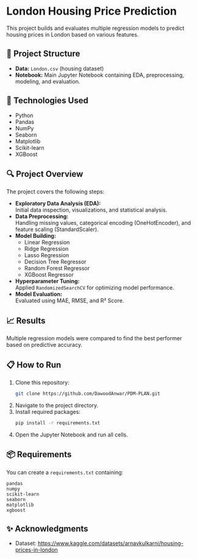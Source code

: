 
# London Housing Price Prediction

This project builds and evaluates multiple regression models to predict housing prices in London based on various features.

## 📂 Project Structure
- **Data:** `London.csv` (housing dataset)
- **Notebook:** Main Jupyter Notebook containing EDA, preprocessing, modeling, and evaluation.

## 🚀 Technologies Used
- Python
- Pandas
- NumPy
- Seaborn
- Matplotlib
- Scikit-learn
- XGBoost

## 🔍 Project Overview

The project covers the following steps:
- **Exploratory Data Analysis (EDA):**  
  Initial data inspection, visualizations, and statistical analysis.
- **Data Preprocessing:**  
  Handling missing values, categorical encoding (OneHotEncoder), and feature scaling (StandardScaler).
- **Model Building:**  
  - Linear Regression
  - Ridge Regression
  - Lasso Regression
  - Decision Tree Regressor
  - Random Forest Regressor
  - XGBoost Regressor
- **Hyperparameter Tuning:**  
  Applied `RandomizedSearchCV` for optimizing model performance.
- **Model Evaluation:**  
  Evaluated using MAE, RMSE, and R² Score.

## 📈 Results
Multiple regression models were compared to find the best performer based on predictive accuracy.

## 📋 How to Run
1. Clone this repository:
   ```bash
   git clone https://github.com/DawoodAnwar/PDM-PLAN.git
   ```
2. Navigate to the project directory.
3. Install required packages:
   ```bash
   pip install -r requirements.txt
   ```
4. Open the Jupyter Notebook and run all cells.

## 📦 Requirements
You can create a `requirements.txt` containing:
```
pandas
numpy
scikit-learn
seaborn
matplotlib
xgboost
```

## ✨ Acknowledgments
- Dataset: https://www.kaggle.com/datasets/arnavkulkarni/housing-prices-in-london


